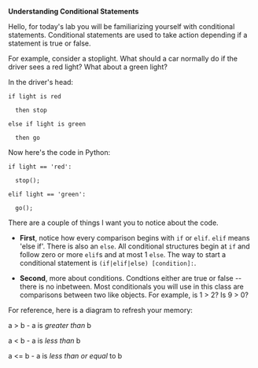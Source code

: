 **Understanding Conditional Statements**

Hello, for today's lab you will be familiarizing yourself with conditional statements.  Conditional statements are used to take action depending if a statement is true or false.

For example, consider a stoplight.  What should a car normally do if the driver sees a red light?  What about a green light?

In the driver's head:
```
if light is red

  then stop
  
else if light is green

  then go
```
Now here's the code in Python:
```
if light == 'red':

  stop();
  
elif light == 'green':

  go();
````
There are a couple of things I want you to notice about the code.

* **First**, notice how every comparison begins with `if` or `elif`.  `elif` means 'else if'.  There is also an `else`.  All conditional structures begin at `if` and follow zero or more `elif`s and at most 1 `else`.  The way to start a conditional statement is `(if|elif|else) [condition]:`.

* **Second**, more about conditions.  Condtions either are true or false -- there is no inbetween.  Most conditionals you will use in this class are comparisons between two like objects.  For example, is 1 > 2?  Is 9 > 0?

For reference, here is a diagram to refresh your memory:

a > b - a is *greater than* b

a < b - a is *less than* b

a <= b - a is *less than or equal* to b

